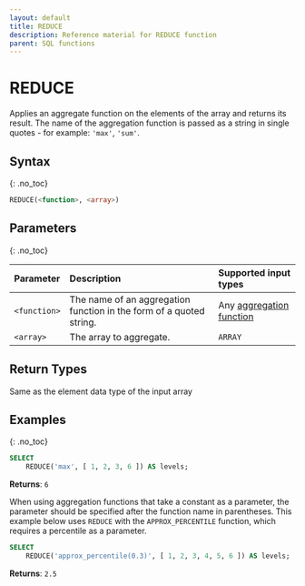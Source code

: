 ```yaml
---
layout: default
title: REDUCE
description: Reference material for REDUCE function
parent: SQL functions
---
```


# REDUCE

Applies an aggregate function on the elements of the array and returns its result. The name of the aggregation function is passed as a string in single quotes - for example: `'max'`, `'sum'`.

## Syntax
{: .no_toc}

```sql
REDUCE(<function>, <array>)
```

## Parameters
{: .no_toc}

| Parameter | Description                                       | Supported input types | 
| :--------- | :------------------------------------------------- | :----------|
| `<function>` | The name of an aggregation function in the form of a quoted string. | Any [aggregation function](../aggregation/) |
| `<array>`          | The array to aggregate. | `ARRAY` |

## Return Types
Same as the element data type of the input array

## Examples
{: .no_toc}

```sql
SELECT
	REDUCE('max', [ 1, 2, 3, 6 ]) AS levels;
```

**Returns**: `6`

When using aggregation functions that take a constant as a parameter, the parameter should be specified after the function name in parentheses. This example below uses `REDUCE` with the `APPROX_PERCENTILE` function, which requires a percentile as a parameter.

```sql
SELECT
	REDUCE('approx_percentile(0.3)', [ 1, 2, 3, 4, 5, 6 ]) AS levels;
```
**Returns**: `2.5`
